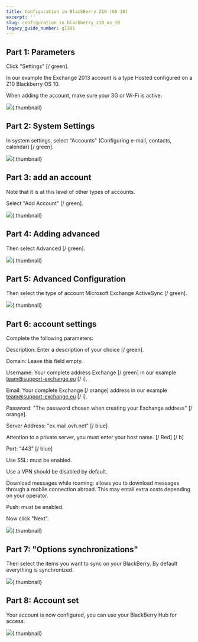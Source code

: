 ```yaml
---
title: Configuration in BlackBerry Z10 (OS 10)
excerpt: ''
slug: configuration_in_blackberry_z10_os_10
legacy_guide_number: g1391
---
```



## Part 1: Parameters
Click  "Settings" [/ green].

In our example the Exchange 2013 account is a type Hosted configured on a Z10 Blackberry OS 10.

When adding the account, make sure your 3G or Wi-Fi is active.

![](images/img_1777.jpg){.thumbnail}


## Part 2: System Settings
In system settings, select  "Accounts" (Configuring e-mail, contacts, calendar) [/ green].

![](images/img_1783.jpg){.thumbnail}


## Part 3: add an account
Note that it is at this level of other types of accounts.

Select  "Add Account" [/ green].

![](images/img_1784.jpg){.thumbnail}


## Part 4: Adding advanced
Then select  Advanced [/ green].

![](images/img_1785.jpg){.thumbnail}


## Part 5: Advanced Configuration
Then select the type of account  Microsoft Exchange ActiveSync [/ green].

![](images/img_1786.jpg){.thumbnail}


## Part 6: account settings
Complete the following parameters:

Description:  Enter a description of your choice [/ green].

Domain: Leave this field empty.

Username:  Your complete address Exchange [/ green]  in our example team@support-exchange.eu [/ i].

Email:  Your complete Exchange [/ orange] address  in our example team@support-exchange.eu [/ i].

Password:  "The password chosen when creating your Exchange address" [/ orange].

Server Address:  "ex.mail.ovh.net" [/ blue]

 Attention to a private server, you must enter your host name. [/ Red] [/ b]

Port:  "443" [/ blue]

Use SSL: must be enabled.

Use a VPN should be disabled by default.

Download messages while roaming: allows you to download messages through a mobile connection abroad. This may entail extra costs depending on your operator.

Push: must be enabled.

Now click "Next".

![](images/img_1787.jpg){.thumbnail}


## Part 7: "Options synchronizations"
Then select the items you want to sync on your BlackBerry. By default everything is synchronized.

![](images/img_1788.jpg){.thumbnail}


## Part 8: Account set
Your account is now configured, you can use your BlackBerry Hub for access.

![](images/img_1789.jpg){.thumbnail}


